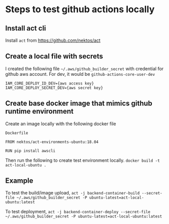 # Steps to test github actions locally
## Install act cli
Install `act` from https://github.com/nektos/act

## Create a local file with secrets
I created the following file `~/.aws/github_builder_secret` with credential for github aws account. For dev, it would be `github-actions-core-user-dev`
```
IAM_CORE_DEPLOY_ID_DEV={aws access key}
IAM_CORE_DEPLOY_SECRET_DEV={aws secret key}
```

## Create base docker image that mimics github runtime environment
Create an image locally with the following docker file

`Dockerfile`
```
FROM nektos/act-environments-ubuntu:18.04

RUN pip install awscli
```

Then run the following to create test environment locally.
`docker build -t act-local-ubuntu .`

## Example 
To test the build/image upload,
`act -j backend-container-build --secret-file ~/.aws/github_builder_secret -P ubuntu-latest=act-local-ubuntu:latest`


To test deployment,
`act -j backend-container-deploy --secret-file ~/.aws/github_builder_secret -P ubuntu-latest=act-local-ubuntu:latest`